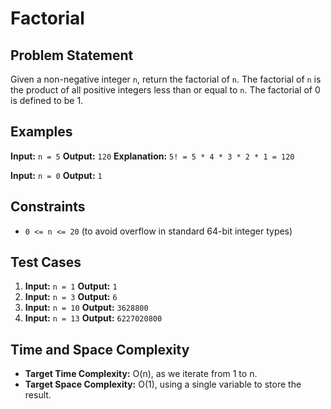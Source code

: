 # Factorial

## Problem Statement

Given a non-negative integer `n`, return the factorial of `n`. The factorial of `n` is the product of all positive integers less than or equal to `n`. The factorial of 0 is defined to be 1.

## Examples

**Input:** `n = 5`
**Output:** `120`
**Explanation:** `5! = 5 * 4 * 3 * 2 * 1 = 120`

**Input:** `n = 0`
**Output:** `1`

## Constraints

-   `0 <= n <= 20` (to avoid overflow in standard 64-bit integer types)

## Test Cases

1.  **Input:** `n = 1`
    **Output:** `1`
2.  **Input:** `n = 3`
    **Output:** `6`
3.  **Input:** `n = 10`
    **Output:** `3628800`
4.  **Input:** `n = 13`
    **Output:** `6227020800`

## Time and Space Complexity

-   **Target Time Complexity:** O(n), as we iterate from 1 to n.
-   **Target Space Complexity:** O(1), using a single variable to store the result.